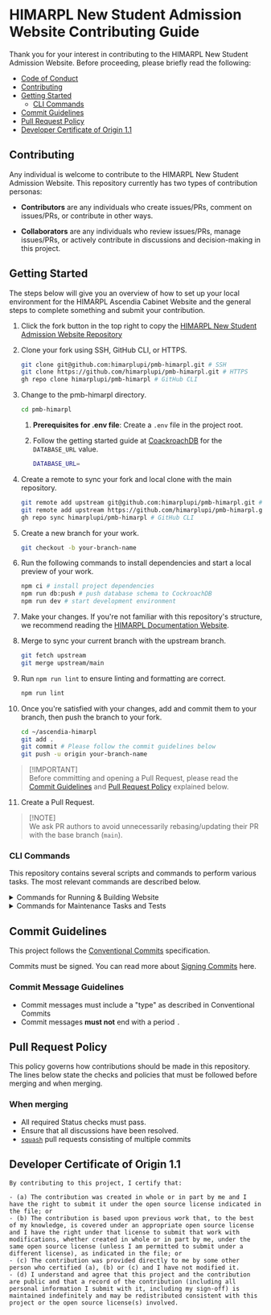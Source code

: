 # HIMARPL New Student Admission Website Contributing Guide

Thank you for your interest in contributing to the HIMARPL New Student Admission Website. Before proceeding, please briefly read the following:

- [Code of Conduct](https://github.com/himarplupi/ascendia-himarpl/blob/main/CODE_OF_CONDUCT.md)
- [Contributing](#contributing)
- [Getting Started](#getting-started)
  - [CLI Commands](#cli-commands)
- [Commit Guidelines](#commit-guidelines)
- [Pull Request Policy](#pull-request-policy)
- [Developer Certificate of Origin 1.1](#developer-certificate-of-origin-11)

## Contributing

Any individual is welcome to contribute to the HIMARPL New Student Admission Website. This repository currently has two types of contribution personas:

- **Contributors** are any individuals who create issues/PRs, comment on issues/PRs, or contribute in other ways.

- **Collaborators** are any individuals who review issues/PRs, manage issues/PRs, or actively contribute in discussions and decision-making in this project.

## Getting Started

The steps below will give you an overview of how to set up your local environment for the HIMARPL Ascendia Cabinet Website and the general steps to complete something and submit your contribution.

1. Click the fork button in the top right to copy the [HIMARPL New Student Admission Website Repository](https://github.com/himarplupi/pmb-himarpl/fork)

2. Clone your fork using SSH, GitHub CLI, or HTTPS.

   ```bash
   git clone git@github.com:himarplupi/pmb-himarpl.git # SSH
   git clone https://github.com/himarplupi/pmb-himarpl.git # HTTPS
   gh repo clone himarplupi/pmb-himarpl # GitHub CLI
   ```

3. Change to the pmb-himarpl directory.

   ```bash
   cd pmb-himarpl
   ```

   1. **Prerequisites for .env file**: Create a `.env` file in the project root.

   2. Follow the getting started guide at [CoackroachDB](https://www.cockroachlabs.com/docs/cockroachcloud/quickstart) for the `DATABASE_URL` value.

      ```bash
      DATABASE_URL=
      ```

4. Create a remote to sync your fork and local clone with the main repository.

   ```bash
   git remote add upstream git@github.com:himarplupi/pmb-himarpl.git # SSH
   git remote add upstream https://github.com/himarplupi/pmb-himarpl.git # HTTPS
   gh repo sync himarplupi/pmb-himarpl # GitHub CLI
   ```

5. Create a new branch for your work.

   ```bash
   git checkout -b your-branch-name
   ```

6. Run the following commands to install dependencies and start a local preview of your work.

   ```bash
   npm ci # install project dependencies
   npm run db:push # push database schema to CockroachDB
   npm run dev # start development environment
   ```

7. Make your changes. If you're not familiar with this repository's structure, we recommend reading the [HIMARPL Documentation Website](https://docs.himarpl.com).

8. Merge to sync your current branch with the upstream branch.

   ```bash
   git fetch upstream
   git merge upstream/main
   ```

9. Run `npm run lint` to ensure linting and formatting are correct.

   ```bash
   npm run lint
   ```

10. Once you're satisfied with your changes, add and commit them to your branch, then push the branch to your fork.

    ```bash
    cd ~/ascendia-himarpl
    git add .
    git commit # Please follow the commit guidelines below
    git push -u origin your-branch-name
    ```

> [!IMPORTANT]\
> Before committing and opening a Pull Request, please read the [Commit Guidelines](#commit-guidelines) and [Pull Request Policy](#pull-request-policy) explained below.

11. Create a Pull Request.

> [!NOTE]\
> We ask PR authors to avoid unnecessarily rebasing/updating their PR with the base branch (`main`).

### CLI Commands

This repository contains several scripts and commands to perform various tasks. The most relevant commands are described below.

<details>
  <summary>Commands for Running & Building Website</summary>

- `npm run dev` runs the Next.js Local Development Server, listening by default at `http://localhost:3000/`.
- `npm run build` builds the Application in Production mode. Output is by default inside the `.next` folder.
  - This is used for HIMARPL Ascendia Cabinet Website Vercel Deployments (Preview & Production)
- `npm run start` starts a web server running the built content from `npm run build`

</details>

<details>
  <summary>Commands for Maintenance Tasks and Tests</summary>

- `npm run db:push` pushes database schema to CockroachDB.
- `npm run db:studio` runs prisma studio for database management.
- `npm run lint` runs the linter for all files.
- `npm run test` runs all tests locally

</details>

## Commit Guidelines

This project follows the [Conventional Commits][] specification.

Commits must be signed. You can read more about [Signing Commits][] here.

### Commit Message Guidelines

- Commit messages must include a "type" as described in Conventional Commits
- Commit messages **must not** end with a period `.`

## Pull Request Policy

This policy governs how contributions should be made in this repository. The lines below state the checks and policies that must be followed before merging and when merging.

### When merging

- All required Status checks must pass.
- Ensure that all discussions have been resolved.
- [`squash`][] pull requests consisting of multiple commits

## Developer Certificate of Origin 1.1

```
By contributing to this project, I certify that:

- (a) The contribution was created in whole or in part by me and I have the right to submit it under the open source license indicated in the file; or
- (b) The contribution is based upon previous work that, to the best of my knowledge, is covered under an appropriate open source license and I have the right under that license to submit that work with modifications, whether created in whole or in part by me, under the same open source license (unless I am permitted to submit under a different license), as indicated in the file; or
- (c) The contribution was provided directly to me by some other person who certified (a), (b) or (c) and I have not modified it.
- (d) I understand and agree that this project and the contribution are public and that a record of the contribution (including all personal information I submit with it, including my sign-off) is maintained indefinitely and may be redistributed consistent with this project or the open source license(s) involved.
```

[`squash`]: https://help.github.com/en/articles/about-pull-request-merges#squash-and-merge-your-pull-request-commits
[Conventional Commits]: https://www.conventionalcommits.org/
[Signing Commits]: https://docs.github.com/en/authentication/managing-commit-signature-verification/signing-commits
